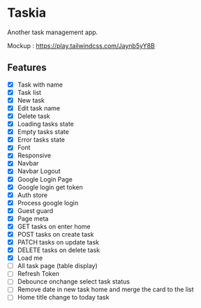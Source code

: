 # Taskia

Another task management app.

Mockup : https://play.tailwindcss.com/Jaynb5yY8B

## Features

- [x] Task with name
- [x] Task list
- [x] New task
- [x] Edit task name
- [x] Delete task
- [x] Loading tasks state
- [x] Empty tasks state
- [x] Error tasks state
- [x] Font
- [x] Responsive
- [x] Navbar
- [x] Navbar Logout
- [x] Google Login Page
- [x] Google login get token
- [x] Auth store
- [x] Process google login
- [x] Guest guard
- [x] Page meta
- [x] GET tasks on enter home
- [x] POST tasks on create task
- [x] PATCH tasks on update task
- [x] DELETE tasks on delete task
- [x] Load me
- [ ] All task page (table display)
- [ ] Refresh Token
- [ ] Debounce onchange select task status
- [ ] Remove date in new task home and merge the card to the list
- [ ] Home title change to today task
